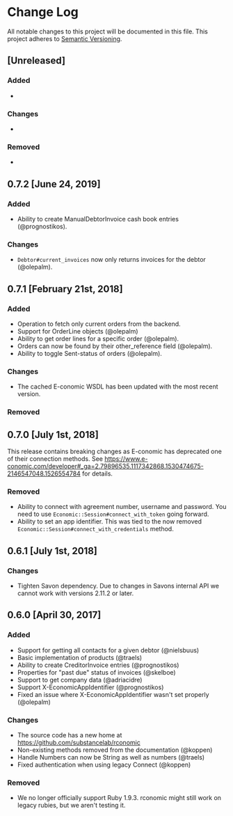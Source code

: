 # Change Log

All notable changes to this project will be documented in this file.
This project adheres to [Semantic Versioning](http://semver.org/).

## [Unreleased]

### Added

*

### Changes

*

### Removed

*

## 0.7.2 [June 24, 2019]

### Added

* Ability to create ManualDebtorInvoice cash book entries (@prognostikos).

### Changes

* `Debtor#current_invoices` now only returns invoices for the debtor (@olepalm).

## 0.7.1 [February 21st, 2018]

### Added

* Operation to fetch only current orders from the backend.
* Support for OrderLine objects (@olepalm)
* Ability to get order lines for a specific order (@olepalm).
* Orders can now be found by their other_reference field (@olepalm).
* Ability to toggle Sent-status of orders (@olepalm).

### Changes

* The cached E-conomic WSDL has been updated with the most recent version.

### Removed

## 0.7.0 [July 1st, 2018]

This release contains breaking changes as E-conomic has deprecated one of their connection methods. See https://www.e-conomic.com/developer#_ga=2.79896535.1117342868.1530474675-2146547048.1526554784 for details.

### Removed

* Ability to connect with agreement number, username and password. You need to use `Economic::Session#connect_with_token` going forward.
* Ability to set an app identifier. This was tied to the now removed `Economic::Session#connect_with_credentials` method.

## 0.6.1 [July 1st, 2018]

### Changes

* Tighten Savon dependency. Due to changes in Savons internal API we cannot work with versions 2.11.2 or later.

## 0.6.0 [April 30, 2017]

### Added

* Support for getting all contacts for a given debtor (@nielsbuus)
* Basic implementation of products (@traels)
* Ability to create CreditorInvoice entries (@prognostikos)
* Properties for "past due" status of invoices (@skelboe)
* Support to get company data (@adriacidre)
* Support X-EconomicAppIdentifier (@prognostikos)
* Fixed an issue where X-EconomicAppIdentifier wasn't set properly (@olepalm)

### Changes

* The source code has a new home at https://github.com/substancelab/rconomic
* Non-existing methods removed from the documentation (@koppen)
* Handle Numbers can now be String as well as numbers (@traels)
* Fixed authentication when using legacy Connect (@koppen)

### Removed

* We no longer officially support Ruby 1.9.3. rconomic might still work on
  legacy rubies, but we aren't testing it.
